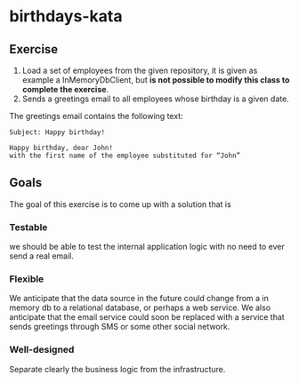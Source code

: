 # birthdays-kata

## Exercise

1. Load a set of employees from the given repository, it is given as example a InMemoryDbClient, but **is not possible to modify this class to complete the exercise**.
2. Sends a greetings email to all employees whose birthday is a given date.

The greetings email contains the following text:

```
Subject: Happy birthday!

Happy birthday, dear John!
with the first name of the employee substituted for “John”
```

## Goals
The goal of this exercise is to come up with a solution that is
### Testable
we should be able to test the internal application logic with no need to ever send a real email.
### Flexible
We anticipate that the data source in the future could change from a in memory db to a relational database, or perhaps a web service. We also anticipate that the email service could soon be replaced with a service that sends greetings through SMS or some other social network.
### Well-designed
Separate clearly the business logic from the infrastructure.

